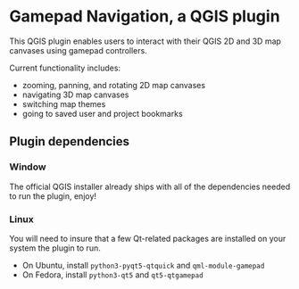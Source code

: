 # Gamepad Navigation, a QGIS plugin

This QGIS plugin enables users to interact with their QGIS 2D and 3D map
canvases using gamepad controllers.

Current functionality includes:
- zooming, panning, and rotating 2D map canvases
- navigating 3D map canvases
- switching map themes
- going to saved user and project bookmarks

## Plugin dependencies

### Window

The official QGIS installer already ships with all of the dependencies
needed to run the plugin, enjoy!

### Linux

You will need to insure that a few Qt-related packages are installed
on your system the plugin to run.

- On Ubuntu, install `python3-pyqt5-qtquick` and `qml-module-gamepad`
- On Fedora, install `python3-qt5` and `qt5-qtgamepad` 
